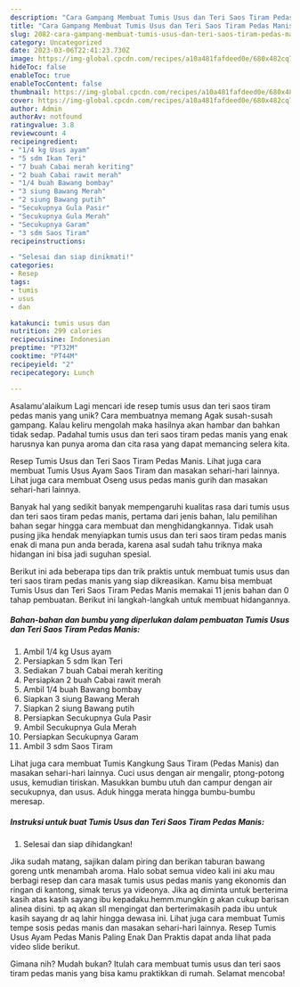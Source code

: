 ```yaml
---
description: "Cara Gampang Membuat Tumis Usus dan Teri Saos Tiram Pedas Manis{ yang Menggugah Selera"
title: "Cara Gampang Membuat Tumis Usus dan Teri Saos Tiram Pedas Manis{ yang Menggugah Selera"
slug: 2082-cara-gampang-membuat-tumis-usus-dan-teri-saos-tiram-pedas-manis-yang-menggugah-selera
category: Uncategorized
date: 2023-03-06T22:41:23.730Z
image: https://img-global.cpcdn.com/recipes/a10a481fafdeed0e/680x482cq70/tumis-usus-dan-teri-saos-tiram-pedas-manis-foto-resep-utama.jpg
hideToc: false
enableToc: true
enableTocContent: false
thumbnail: https://img-global.cpcdn.com/recipes/a10a481fafdeed0e/680x482cq70/tumis-usus-dan-teri-saos-tiram-pedas-manis-foto-resep-utama.jpg
cover: https://img-global.cpcdn.com/recipes/a10a481fafdeed0e/680x482cq70/tumis-usus-dan-teri-saos-tiram-pedas-manis-foto-resep-utama.jpg
author: Admin
authorAv: notfound
ratingvalue: 3.8
reviewcount: 4
recipeingredient:
- "1/4 kg Usus ayam"
- "5 sdm Ikan Teri"
- "7 buah Cabai merah keriting"
- "2 buah Cabai rawit merah"
- "1/4 buah Bawang bombay"
- "3 siung Bawang Merah"
- "2 siung Bawang putih"
- "Secukupnya Gula Pasir"
- "Secukupnya Gula Merah"
- "Secukupnya Garam"
- "3 sdm Saos Tiram"
recipeinstructions:

- "Selesai dan siap dinikmati!"
categories:
- Resep
tags:
- tumis
- usus
- dan

katakunci: tumis usus dan 
nutrition: 299 calories
recipecuisine: Indonesian
preptime: "PT32M"
cooktime: "PT44M"
recipeyield: "2"
recipecategory: Lunch

---
```



Asalamu'alaikum Lagi mencari ide resep tumis usus dan teri saos tiram pedas manis yang unik? Cara membuatnya memang Agak susah-susah gampang. Kalau keliru mengolah maka hasilnya akan hambar dan bahkan tidak sedap. Padahal tumis usus dan teri saos tiram pedas manis yang enak harusnya kan punya aroma dan cita rasa yang dapat memancing selera kita.


Resep Tumis Usus dan Teri Saos Tiram Pedas Manis. Lihat juga cara membuat Tumis Usus Ayam Saos Tiram dan masakan sehari-hari lainnya. Lihat juga cara membuat Oseng usus pedas manis gurih dan masakan sehari-hari lainnya.

Banyak hal yang sedikit banyak mempengaruhi kualitas rasa dari tumis usus dan teri saos tiram pedas manis, pertama dari jenis bahan, lalu pemilihan bahan segar hingga cara membuat dan menghidangkannya. Tidak usah pusing jika hendak menyiapkan tumis usus dan teri saos tiram pedas manis enak di mana pun anda berada, karena asal sudah tahu triknya maka hidangan ini bisa jadi suguhan spesial.


Berikut ini ada beberapa tips dan trik praktis untuk membuat tumis usus dan teri saos tiram pedas manis yang siap dikreasikan. Kamu bisa membuat Tumis Usus dan Teri Saos Tiram Pedas Manis memakai 11 jenis bahan dan 0 tahap pembuatan. Berikut ini langkah-langkah untuk membuat hidangannya.

<!--inarticleads1-->

##### Bahan-bahan dan bumbu yang diperlukan dalam pembuatan Tumis Usus dan Teri Saos Tiram Pedas Manis:

1. Ambil 1/4 kg Usus ayam
1. Persiapkan 5 sdm Ikan Teri
1. Sediakan 7 buah Cabai merah keriting
1. Persiapkan 2 buah Cabai rawit merah
1. Ambil 1/4 buah Bawang bombay
1. Siapkan 3 siung Bawang Merah
1. Siapkan 2 siung Bawang putih
1. Persiapkan Secukupnya Gula Pasir
1. Ambil Secukupnya Gula Merah
1. Persiapkan Secukupnya Garam
1. Ambil 3 sdm Saos Tiram


Lihat juga cara membuat Tumis Kangkung Saus Tiram (Pedas Manis) dan masakan sehari-hari lainnya. Cuci usus dengan air mengalir, ptong-potong usus, kemudian tiriskan. Masukkan bumbu utuh dan campur dengan air secukupnya, dan usus. Aduk hingga merata hingga bumbu-bumbu meresap. 

<!--inarticleads2-->

##### Instruksi untuk buat Tumis Usus dan Teri Saos Tiram Pedas Manis:


1. Selesai dan siap dihidangkan!

Jika sudah matang, sajikan dalam piring dan berikan taburan bawang goreng untk menambah aroma. Halo sobat semua video kali ini aku mau berbagi resep dan cara masak tumis usus pedas manis yang ekonomis dan ringan di kantong, simak terus ya videonya. Jika aq diminta untuk berterima kasih atas kasih sayang ibu kepadaku.hemm.mungkin g akan cukup barisan alinea disini. tp aq akan sll mengingat dan berterimakasih pada ibu untuk kasih sayang dr aq lahir hingga dewasa ini. Lihat juga cara membuat Tumis tempe sosis pedas manis dan masakan sehari-hari lainnya. Resep Tumis Usus Ayam Pedas Manis Paling Enak Dan Praktis dapat anda lihat pada video slide berikut. 

Gimana nih? Mudah bukan? Itulah cara membuat tumis usus dan teri saos tiram pedas manis yang bisa kamu praktikkan di rumah. Selamat mencoba!
